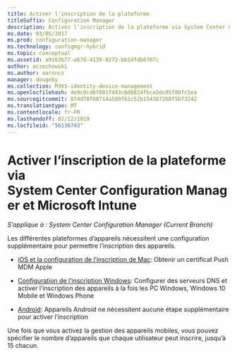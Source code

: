 ```yaml
---
title: Activer l’inscription de la plateforme
titleSuffix: Configuration Manager
description: Activez l’inscription de la plateforme via System Center Configuration Manager et Microsoft Intune.
ms.date: 03/05/2017
ms.prod: configuration-manager
ms.technology: configmgr-hybrid
ms.topic: conceptual
ms.assetid: a9163b77-a67d-4139-8272-bb1dfdb8707c
author: aczechowski
ms.author: aaroncz
manager: dougeby
ms.collection: M365-identity-device-management
ms.openlocfilehash: 4e9c9cd6f881fd43c6d6824fbca5dc05f00fc5ea
ms.sourcegitcommit: 874d78f08714a509f61c52b154387268f5b73242
ms.translationtype: MT
ms.contentlocale: fr-FR
ms.lasthandoff: 02/12/2019
ms.locfileid: "56136743"
---
```

# <a name="enable-platform-enrollment-with-system-center-configuration-manager-and-microsoft-intune"></a>Activer l’inscription de la plateforme via System Center Configuration Manager et Microsoft Intune

*S’applique à : System Center Configuration Manager (Current Branch)*

Les différentes plateformes d’appareils nécessitent une configuration supplémentaire pour permettre l’inscription des appareils.
  - [iOS et la configuration de l’inscription de Mac](enroll-hybrid-ios-mac.md): Obtenir un certificat Push MDM Apple

  - [Configuration de l’inscription Windows](enroll-hybrid-windows.md): Configurer des serveurs DNS et activer l’inscription des appareils à la fois les PC Windows, Windows 10 Mobile et Windows Phone

  - [Android](enroll-hybrid-android.md): Appareils Android ne nécessitent aucune étape supplémentaire pour activer l’inscription

Une fois que vous activez la gestion des appareils mobiles, vous pouvez spécifier le nombre d’appareils que chaque utilisateur peut inscrire, jusqu’à 15 chacun.
